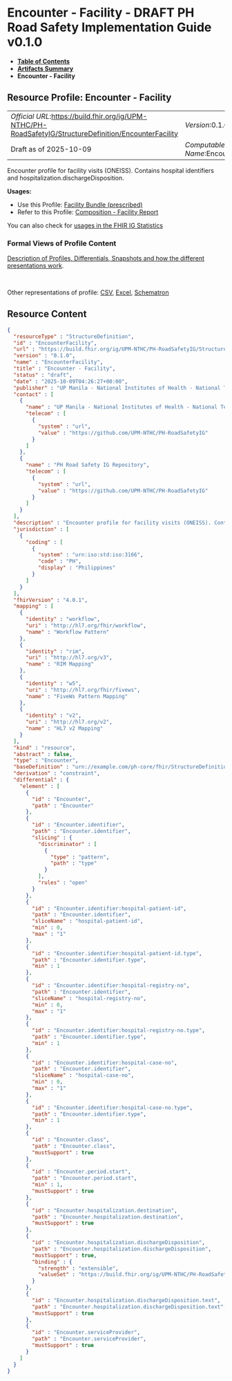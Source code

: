 # Encounter - Facility - DRAFT PH Road Safety Implementation Guide v0.1.0

* [**Table of Contents**](toc.md)
* [**Artifacts Summary**](artifacts.md)
* **Encounter - Facility**

## Resource Profile: Encounter - Facility 

| | |
| :--- | :--- |
| *Official URL*:https://build.fhir.org/ig/UPM-NTHC/PH-RoadSafetyIG/StructureDefinition/EncounterFacility | *Version*:0.1.0 |
| Draft as of 2025-10-09 | *Computable Name*:EncounterFacility |

 
Encounter profile for facility visits (ONEISS). Contains hospital identifiers and hospitalization.dischargeDisposition. 

**Usages:**

* Use this Profile: [Facility Bundle (prescribed)](StructureDefinition-FacilityBundle.md)
* Refer to this Profile: [Composition - Facility Report](StructureDefinition-CompositionFacility.md)

You can also check for [usages in the FHIR IG Statistics](https://packages2.fhir.org/xig/example.fhir.ph.roadsafety|current/StructureDefinition/EncounterFacility)

### Formal Views of Profile Content

 [Description of Profiles, Differentials, Snapshots and how the different presentations work](http://build.fhir.org/ig/FHIR/ig-guidance/readingIgs.html#structure-definitions). 

 

Other representations of profile: [CSV](StructureDefinition-EncounterFacility.csv), [Excel](StructureDefinition-EncounterFacility.xlsx), [Schematron](StructureDefinition-EncounterFacility.sch) 



## Resource Content

```json
{
  "resourceType" : "StructureDefinition",
  "id" : "EncounterFacility",
  "url" : "https://build.fhir.org/ig/UPM-NTHC/PH-RoadSafetyIG/StructureDefinition/EncounterFacility",
  "version" : "0.1.0",
  "name" : "EncounterFacility",
  "title" : "Encounter - Facility",
  "status" : "draft",
  "date" : "2025-10-09T04:26:27+00:00",
  "publisher" : "UP Manila - National Institutes of Health - National Telehealth Center",
  "contact" : [
    {
      "name" : "UP Manila - National Institutes of Health - National Telehealth Center",
      "telecom" : [
        {
          "system" : "url",
          "value" : "https://github.com/UPM-NTHC/PH-RoadSafetyIG"
        }
      ]
    },
    {
      "name" : "PH Road Safety IG Repository",
      "telecom" : [
        {
          "system" : "url",
          "value" : "https://github.com/UPM-NTHC/PH-RoadSafetyIG"
        }
      ]
    }
  ],
  "description" : "Encounter profile for facility visits (ONEISS). Contains hospital identifiers and hospitalization.dischargeDisposition.",
  "jurisdiction" : [
    {
      "coding" : [
        {
          "system" : "urn:iso:std:iso:3166",
          "code" : "PH",
          "display" : "Philippines"
        }
      ]
    }
  ],
  "fhirVersion" : "4.0.1",
  "mapping" : [
    {
      "identity" : "workflow",
      "uri" : "http://hl7.org/fhir/workflow",
      "name" : "Workflow Pattern"
    },
    {
      "identity" : "rim",
      "uri" : "http://hl7.org/v3",
      "name" : "RIM Mapping"
    },
    {
      "identity" : "w5",
      "uri" : "http://hl7.org/fhir/fivews",
      "name" : "FiveWs Pattern Mapping"
    },
    {
      "identity" : "v2",
      "uri" : "http://hl7.org/v2",
      "name" : "HL7 v2 Mapping"
    }
  ],
  "kind" : "resource",
  "abstract" : false,
  "type" : "Encounter",
  "baseDefinition" : "urn://example.com/ph-core/fhir/StructureDefinition/ph-core-encounter",
  "derivation" : "constraint",
  "differential" : {
    "element" : [
      {
        "id" : "Encounter",
        "path" : "Encounter"
      },
      {
        "id" : "Encounter.identifier",
        "path" : "Encounter.identifier",
        "slicing" : {
          "discriminator" : [
            {
              "type" : "pattern",
              "path" : "type"
            }
          ],
          "rules" : "open"
        }
      },
      {
        "id" : "Encounter.identifier:hospital-patient-id",
        "path" : "Encounter.identifier",
        "sliceName" : "hospital-patient-id",
        "min" : 0,
        "max" : "1"
      },
      {
        "id" : "Encounter.identifier:hospital-patient-id.type",
        "path" : "Encounter.identifier.type",
        "min" : 1
      },
      {
        "id" : "Encounter.identifier:hospital-registry-no",
        "path" : "Encounter.identifier",
        "sliceName" : "hospital-registry-no",
        "min" : 0,
        "max" : "1"
      },
      {
        "id" : "Encounter.identifier:hospital-registry-no.type",
        "path" : "Encounter.identifier.type",
        "min" : 1
      },
      {
        "id" : "Encounter.identifier:hospital-case-no",
        "path" : "Encounter.identifier",
        "sliceName" : "hospital-case-no",
        "min" : 0,
        "max" : "1"
      },
      {
        "id" : "Encounter.identifier:hospital-case-no.type",
        "path" : "Encounter.identifier.type",
        "min" : 1
      },
      {
        "id" : "Encounter.class",
        "path" : "Encounter.class",
        "mustSupport" : true
      },
      {
        "id" : "Encounter.period.start",
        "path" : "Encounter.period.start",
        "min" : 1,
        "mustSupport" : true
      },
      {
        "id" : "Encounter.hospitalization.destination",
        "path" : "Encounter.hospitalization.destination",
        "mustSupport" : true
      },
      {
        "id" : "Encounter.hospitalization.dischargeDisposition",
        "path" : "Encounter.hospitalization.dischargeDisposition",
        "mustSupport" : true,
        "binding" : {
          "strength" : "extensible",
          "valueSet" : "https://build.fhir.org/ig/UPM-NTHC/PH-RoadSafetyIG/ValueSet/DispositionVS"
        }
      },
      {
        "id" : "Encounter.hospitalization.dischargeDisposition.text",
        "path" : "Encounter.hospitalization.dischargeDisposition.text",
        "mustSupport" : true
      },
      {
        "id" : "Encounter.serviceProvider",
        "path" : "Encounter.serviceProvider",
        "mustSupport" : true
      }
    ]
  }
}

```
